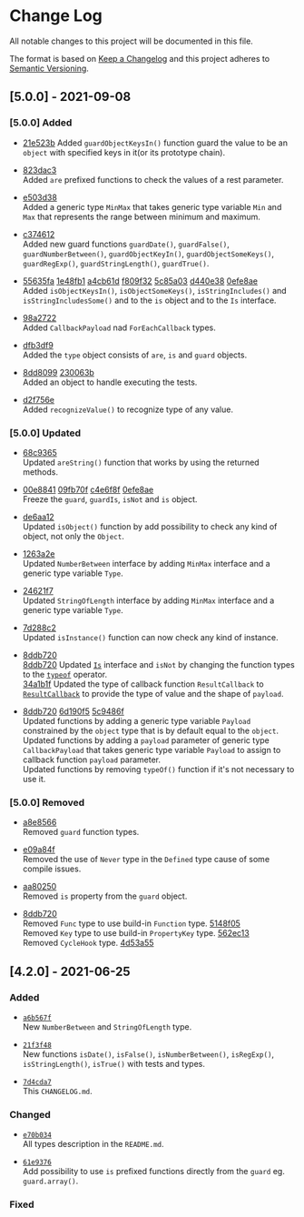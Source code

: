 
# Change Log

All notable changes to this project will be documented in this file.

The format is based on [Keep a Changelog](http://keepachangelog.com/)
and this project adheres to [Semantic Versioning](http://semver.org/).

## [5.0.0] - 2021-09-08

### [5.0.0] Added

* [21e523b]
  Added `guardObjectKeysIn()` function  guard the value to be an `object` with specified keys in it(or its prototype chain).

* [823dac3]  
  Added `are` prefixed functions to check the values of a rest parameter.

* [e503d38]  
  Added a generic type `MinMax` that takes generic type variable `Min` and `Max` that represents the range between minimum and maximum.

* [c374612]  
  Added new guard functions `guardDate()`, `guardFalse()`, `guardNumberBetween()`, `guardObjectKeyIn()`, `guardObjectSomeKeys()`, `guardRegExp()`, `guardStringLength()`, `guardTrue()`.  

* [55635fa] [1e48fb1] [a4cb61d] [f809f32] [5c85a03] [d440e38] [0efe8ae]  
  Added `isObjectKeysIn()`, `isObjectSomeKeys()`, `isStringIncludes()` and `isStringIncludesSome()` and to the `is` object and to the `Is` interface.  

* [98a2722]  
  Added `CallbackPayload` nad `ForEachCallback` types.

* [dfb3df9]  
  Added the `type` object consists of `are`, `is` and `guard` objects.

* [8dd8099] [230063b]  
  Added an object to handle executing the tests.

* [d2f756e]  
  Added `recognizeValue()` to recognize type of any value.  

[21e523b]: https://github.com/angular-package/type/commit/21e523b3a46e3e8243276e5008de72ea9b3c3756
[0efe8ae]: https://github.com/angular-package/type/commit/0efe8aed83d03313921176206636bc8b0730d188
[d440e38]: https://github.com/angular-package/type/commit/d440e388f6f853c01ef9aab620c206f2233bd3cf
[5c85a03]: https://github.com/angular-package/type/commit/5c85a03a7fd34dd64a650597f48cea9968940f68
[f809f32]: https://github.com/angular-package/type/commit/f809f32cddd2c53568d60f0af6e57b941d50fa87
[a4cb61d]: https://github.com/angular-package/type/commit/a4cb61d5b8bfd7f1ac548842d355a045266f6e7b
[1e48fb1]: https://github.com/angular-package/type/commit/1e48fb1448b908f09cc2628063eff457d920a903
[823dac3]: https://github.com/angular-package/type/commit/823dac3b62288c1016e8244fc741939bdc140d89
[e503d38]: https://github.com/angular-package/type/commit/e503d3885d560274e1f30e763e04c526a8548317
[c374612]: https://github.com/angular-package/type/commit/c374612e96d14c6d23449e03535283e5e1614765
[55635fa]: https://github.com/angular-package/type/commit/55635fad55a8f0e14486246215cf7f22b9f1ab26
[98a2722]: https://github.com/angular-package/type/commit/98a2722ea64ccb476942b606239dd001457d7e03
[230063b]: https://github.com/angular-package/type/commit/230063ba135022fdcbbb65fc3569f248f836adbf
[8dd8099]: https://github.com/angular-package/type/commit/8dd80991ba9e5950970880d8aa449c1c7a143699
[dfb3df9]: https://github.com/angular-package/type/commit/dfb3df9f82116cd2737031b255f0aad62e4c1fa8

### [5.0.0] Updated

* [68c9365]  
  Updated `areString()` function that works by using the returned methods.

* [00e8841] [09fb70f] [c4e6f8f] [0efe8ae]  
  Freeze the `guard`, `guardIs`, `isNot` and `is` object.

* [de6aa12]  
  Updated `isObject()` function by add possibility to check any kind of object, not only the `Object`.

* [1263a2e]  
  Updated `NumberBetween` interface by adding `MinMax` interface and a generic type variable `Type`.  

* [24621f7]  
  Updated `StringOfLength` interface by adding `MinMax` interface and a generic type variable `Type`.  

* [7d288c2]  
  Updated `isInstance()` function can now check any kind of instance.  

* [8ddb720]  
  [8ddb720] Updated [`Is`](#is) interface and `isNot` by changing the function types to the [`typeof`][js-typeof] operator.  
  [34a1b1f] Updated the type of callback function `ResultCallback` to [`ResultCallback`][package-type-resultcallback] to provide the type of value and the shape of `payload`.  

* [8ddb720] [6d190f5] [5c9486f]  
  Updated functions by adding a generic type variable `Payload` constrained by the `object` type that is by default equal to the `object`.  
  Updated functions by adding a `payload` parameter of generic type `CallbackPayload` that takes generic type variable `Payload` to assign to callback function `payload` parameter.  
  Updated functions by removing `typeOf()` function if it's not necessary to use it.

[68c9365]: https://github.com/angular-package/type/commit/68c93656d4b3cd1c5158bc6021059929e54860ab
[5c9486f]: https://github.com/angular-package/type/commit/5c9486f859a4e61476c220f228bf1cb34511e319
[09fb70f]: https://github.com/angular-package/type/commit/09fb70f87634923dce1fd979da30a8041a7f9922
[00e8841]: https://github.com/angular-package/type/commit/00e8841cc63430ee6423232ee804196fee9cbfd5
[0efe8ae]: https://github.com/angular-package/type/commit/0efe8aed83d03313921176206636bc8b0730d188
[c4e6f8f]: https://github.com/angular-package/type/commit/c4e6f8f033364b24fd864b77ab62c7de70d7c265
[6d190f5]: https://github.com/angular-package/type/commit/6d190f5ef1d425b272ca65954e5a9780f561d3c6
[de6aa12]: https://github.com/angular-package/type/commit/de6aa127ec3f0821487448d784d390edc35fb289
[34a1b1f]: https://github.com/angular-package/type/commit/34a1b1fc0fac8b9044d3c4da96d9dc642f388507
[24621f7]: https://github.com/angular-package/type/commit/24621f7b421392226e939161989b28ae0898524f
[1263a2e]: https://github.com/angular-package/type/commit/1263a2e92f6722dd9d025f5c5eef0e1ba652fe66

### [5.0.0] Removed

* [a8e8566]  
  Removed `guard` function types.

* [e09a84f]  
  Removed the use of `Never` type in the `Defined` type cause of some compile issues.

* [aa80250]  
  Removed `is` property from the `guard` object.

* [8ddb720]  
  Removed `Func` type to use build-in `Function` type. [5148f05]  
  Removed `Key` type to use build-in `PropertyKey` type. [562ec13]  
  Removed `CycleHook` type. [4d53a55]  

[a8e8566]: https://github.com/angular-package/type/commit/a8e856663f8c57c3c89271c1c1948ecdc96b01d1
[e09a84f]: https://github.com/angular-package/type/commit/e09a84fc1ea2109c4c480743e3b749325a1d9c5f
[4d53a55]: https://github.com/angular-package/type/commit/4d53a55a6b26d8a20678ae3dc39544e24cd3d9fa
[562ec13]: https://github.com/angular-package/type/commit/562ec1396f61bb8b1c7363097a5e8b9a2e4392bc
[5148f05]: https://github.com/angular-package/type/commit/5148f059722ee8979d8cf1945f80d8e65290bb0d
[aa80250]: https://github.com/angular-package/type/commit/aa80250dec231e10dc11d14c7b86e88c2297e82b
[42065c9]: https://github.com/angular-package/type/commit/42065c9f7aa938e2d514ff9bfc9b197463a9bbda
[d2f756e]: https://github.com/angular-package/type/commit/d2f756e1498b531836aaac08a9c01b512cdaba2c
[8ddb720]: https://github.com/angular-package/type/commit/8ddb720a071dc97ccfdda8757f911aac1a6ec9bd
[7d288c2]: https://github.com/angular-package/type/commit/7d288c2290055a164259f6e5ea336bec8938bf66

## [4.2.0] - 2021-06-25
  
### Added

* [`a6b567f`](https://github.com/angular-package/type/commit/a6b567f32a00726d2b7ecf38ce7a57a42366aaf6)  
  New `NumberBetween` and `StringOfLength` type.

* [`21f3f48`](https://github.com/angular-package/type/commit/21f3f48029d79e1dfd4507d3a684ec1e81e44713)  
  New functions `isDate()`, `isFalse()`, `isNumberBetween()`, `isRegExp()`, `isStringLength()`, `isTrue()` with tests and types.

* [`7d4cda7`](https://github.com/angular-package/type/commit/7d4cda7d3c91fca89a35baed6c1db9cd35070f4e)  
  This `CHANGELOG.md`.

### Changed

* [`e70b034`](https://github.com/angular-package/type/commit/e70b034934b81b3af6ab1976153cbbad8c148f78)  
  All types description in the `README.md`.

* [`61e9376`](https://github.com/angular-package/type/commit/61e93766fab7d72cafa70da712f296c6ca6e9304)  
  Add possibility to use `is` prefixed functions directly from the `guard` eg. `guard.array()`.

### Fixed

[package-type-resultcallback]: https://github.com/angular-package/type#resultcallback
[js-typeof]: https://developer.mozilla.org/en-US/docs/Web/JavaScript/Reference/Operators/typeof